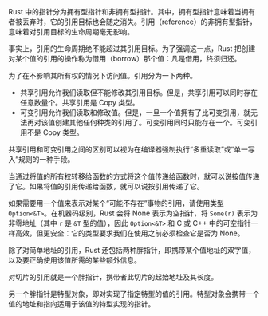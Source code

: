Rust 中的指针分为拥有型指针和非拥有型指针。其中，拥有型指针意味着当拥有者被丢弃时，它的引用目标也会随之消失。引用（reference）的非拥有型指针，意味着对引用目标的生命周期毫无影响。

事实上，引用的生命周期绝不能超过其引用目标。为了强调这一点，Rust 把创建对某个值的引用的操作称为借用（borrow）那个值：凡是借用，终须归还。

为了在不影响其所有权的情况下访问值。引用分为一下两种。

- 共享引用允许我们读取但不能修改其引用目标。但是，共享引用可以同时存在任意数量个。共享引用是 Copy 类型。
- 可变引用允许我们读取和修改值。但是，一旦一个值拥有了比可变引用，就无法再对该值创建其他任何种类的引用了。可变引用同时只能存在一个。可变引用不是 Copy 类型。

共享引用和可变引用之间的区别可以视为在编译器强制执行“多重读取”或“单一写入”规则的一种手段。

当通过将值的所有权转移给函数的方式将这个值传递给函数时，就可以说按值传递了它。如果将值的引用传递给函数，就可以说按引用传递了它。

如果需要用一个值来表示对某个“可能不存在”事物的引用，请使用类型 `Option<&T>`。在机器码级别，Rust 会将 None 表示为空指针，将 `Some(r)` 表示为非零地址（其中 `r` 是 `&T` 型的值），因此 `Option<&T>` 和 C 或 C++ 中的可空指针一样高效，但更安全：它的类型要求我们在使用之前必须检查它是否为 None。

除了对简单地址的引用，Rust 还包括两种胖指针，即携带某个值地址的双字值，以及要正确使用该值所需的某些额外信息。

对切片的引用就是一个胖指针，携带者此切片的起始地址及其长度。

另一个胖指针是特型对象，即对实现了指定特型的值的引用。特型对象会携带一个值的地址和指向适用于该值的特型实现的指针。